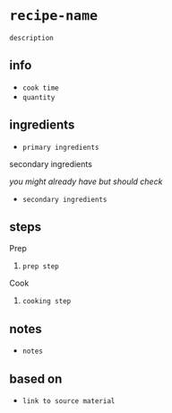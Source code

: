 # `recipe-name`

`description`

## info

* `cook time`
* `quantity`

## ingredients

* `primary ingredients`

secondary ingredients

_you might already have but should check_

* `secondary ingredients`

## steps

Prep

1. `prep step`

Cook

1. `cooking step`

## notes

* `notes`

## based on

* `link to source material`
